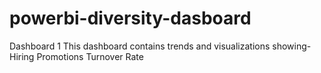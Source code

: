 # powerbi-diversity-dasboard
Dashboard 1     This dashboard contains trends and visualizations showing-    Hiring Promotions Turnover Rate
